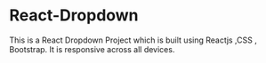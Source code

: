 # React-Dropdown
This is a React Dropdown Project which is built using Reactjs ,CSS , Bootstrap. It is responsive across all devices.
